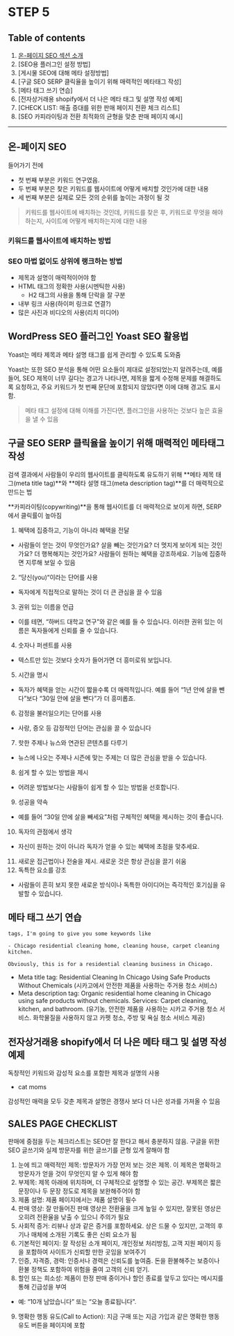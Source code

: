 # STEP 5

## Table of contents
1. [온-페이지 SEO 섹션 소개]()
1. [SEO용 플러그인 설정 방법]
1. [게시물 SEO에 대해 메타 설정방법]
1. [구글 SEO SERP 클릭율을 높이기 위해 매력적인 메타태그 작성]
1. [메타 태그 쓰기 연습]
1. [전자상거래용 shopify에서 더 나은 메타 태그 및 설명 작성 예제]
1. [CHECK LIST: 매출 증대를 위한 판매 페이지 전환 체크 리스트]
1. [SEO 카피라이팅과 전환 최적화의 균형을 맞춘 판매 페이지 예시]

---

## 온-페이지 SEO
들어가기 전에

- 첫 번째 부분은 키워드 연구였음. 
- 두 번째 부분은 찾은 키워드를 웹사이트에 어떻게 배치할 것인가에 대한 내용
- 세 번째 부분은 실제로 모든 것의 순위를 높이는 과정이 될 것

> 키워드를 웹사이트에 배치하는 것인데, 키워드를 찾은 후, 키워드로 무엇을 해야 하는지, 사이트에 어떻게 배치하는지에 대한 내용

### 키워드를 웹사이트에 배치하는 방법

### SEO 마법 없이도 상위에 랭크하는 방법
- 제목과 설명이 매력적이어야 함
- HTML 태그의 정확한 사용(시멘틱한 사용)
  - H2 태그의 사용을 통해 단락을 잘 구분
- 내부 링크 사용(하이퍼 링크로 연결?)
- 많은 사진과 비디오의 사용(리치 미디어)


## WordPress SEO 플러그인 Yoast SEO 활용법
Yoast는 메타 제목과 메타 설명 태그를 쉽게 관리할 수 있도록 도와줌

Yoast는 또한 SEO 분석을 통해 어떤 요소들이 제대로 설정되었는지 알려주는데, 예를 들어, SEO 제목이 너무 길다는 경고가 나타나면, 제목을 짧게 수정해 문제를 해결하도록 요청하고, 주요 키워드가 첫 번째 문단에 포함되지 않았다면 이에 대해 경고도 표시함. 

> 메타 태그 설정에 대해 이해를 가진다면, 플러그인을 사용하는 것보다 높은 효율을 낼 수 있음

## 구글 SEO SERP 클릭율을 높이기 위해 매력적인 메타태그 작성
검색 결과에서 사람들이 우리의 웹사이트를 클릭하도록 유도하기 위해 **메타 제목 태그(meta title tag)**와 **메타 설명 태그(meta description tag)**를 더 매력적으로 만드는 법

**카피라이팅(copywriting)**을 통해 웹사이트를 더 매력적으로 보이게 하면, SERP에서 클릭률이 높아짐

1.	혜택에 집중하고, 기능이 아니라 혜택을 전달
  - 사람들이 얻는 것이 무엇인가요? 살을 빼는 것인가요? 더 멋지게 보이게 되는 것인가요? 더 행복해지는 것인가요? 사람들이 원하는 혜택을 강조하세요. 기능에 집중하면 지루해 보일 수 있음
2.	“당신(you)“이라는 단어를 사용
  - 독자에게 직접적으로 말하는 것이 더 큰 관심을 끌 수 있음
3.	권위 있는 이름을 언급
  - 이를 테면, “하버드 대학교 연구”와 같은 예를 들 수 있습니다. 이러한 권위 있는 이름은 독자들에게 신뢰를 줄 수 있습니다.
4.	숫자나 퍼센트를 사용
  - 텍스트만 있는 것보다 숫자가 들어가면 더 흥미로워 보입니다.
5.	시간을 명시
  - 독자가 혜택을 얻는 시간이 짧을수록 더 매력적입니다. 예를 들어 “1년 안에 살을 뺀다”보다 “30일 안에 살을 뺀다”가 더 흥미롭죠.
6.	감정을 불러일으키는 단어를 사용 
  - 사랑, 증오 등 감정적인 단어는 관심을 끌 수 있습니다
7.	핫한 주제나 뉴스와 연관된 콘텐츠를 다루기
  - 뉴스에 나오는 주제나 시즌에 맞는 주제는 더 많은 관심을 받을 수 있습니다.
8.	쉽게 할 수 있는 방법을 제시
  - 어려운 방법보다는 사람들이 쉽게 할 수 있는 방법을 선호합니다.
9.	성공을 약속
- 예를 들어 “30일 안에 살을 빼세요”처럼 구체적인 혜택을 제시하는 것이 좋습니다.
10.	독자의 관점에서 생각 
- 자신이 원하는 것이 아니라 독자가 얻을 수 있는 혜택에 초점을 맞추세요.
11.	새로운 접근법이나 전술을 제시. 새로운 것은 항상 관심을 끌기 쉬움
12.	독특한 요소를 강조
  - 사람들이 흔히 보지 못한 새로운 방식이나 독특한 아이디어는 즉각적인 호기심을 유발할 수 있습니다.

## 메타 태그 쓰기 연습

```
tags, I'm going to give you some keywords like 

- Chicago residential cleaning home, cleaning house, carpet cleaning kitchen.

Obviously, this is for a residential cleaning business in Chicago.
```

- Meta title tag: Residential Cleaning In Chicago Using Safe Products Without Chemicals (시카고에서 안전한 제품을 사용하는 주거용 청소 서비스)
- Meta description tag: Organic residential home cleaning in Chicago using safe products without chemicals. Services: Carpet cleaning, kitchen, and bathroom. (유기농, 안전한 제품을 사용하는 시카고 주거용 청소 서비스. 화학물질을 사용하지 않고 카펫 청소, 주방 및 욕실 청소 서비스 제공)


## 전자상거래용 shopify에서 더 나은 메타 태그 및 설명 작성 예제

독창적인 키워드와 감성적 요소를 포함한 제목과 설명의 사용
- cat moms

 감성적인 매력을 모두 갖춘 제목과 설명은 경쟁사 보다 더 나은 성과를 가져올 수 있음

## SALES PAGE CHECKLIST
판매에 중점을 두는 체크리스트는 SEO만 잘 한다고 해서 충분하지 않음. 
구글을 위한 SEO 글쓰기와 실제 방문자를 위한 글쓰기를 균형 있게 잘해야 함

1.	눈에 띄고 매력적인 제목: 방문자가 가장 먼저 보는 것은 제목. 이 제목은 명확하고 방문자가 얻을 것이 무엇인지 알 수 있게 해야 함
2.	부제목: 제목 아래에 위치하며, 더 구체적으로 설명할 수 있는 공간. 부제목은 짧은 문장이나 두 문장 정도로 제목을 보완해주어야 함
3.	제품 설명: 제품 페이지에서는 제품 설명이 필수
4.	판매 영상: 잘 만들어진 판매 영상은 전환율을 크게 높일 수 있지만, 잘못된 영상은 오히려 전환율을 낮출 수 있으니 주의가 필요
5.	사회적 증거: 리뷰나 상과 같은 증거를 포함하세요. 상은 드물 수 있지만, 고객의 후기나 매체에 소개된 기록도 좋은 신뢰 요소가 됨
6.	기본적인 페이지: 잘 작성된 소개 페이지, 개인정보 처리방침, 고객 지원 페이지 등을 포함하여 사이트가 신뢰할 만한 곳임을 보여주기
7.	인증, 자격증, 경력: 인증서나 경력은 신뢰도를 높여줌. 돈을 환불해주는 보증이나 환불 정책도 포함하여 위험을 줄여 고객의 신뢰 얻기.
8.	할인 또는 희소성: 제품이 한정 판매 중이거나 할인 종료를 앞두고 있다는 메시지를 통해 긴급성을 부여 
  - 예: “10개 남았습니다” 또는 “오늘 종료됩니다”.
9.	명확한 행동 유도(Call to Action): 지금 구매 또는 지금 가입과 같은 명확한 행동 유도 버튼을 페이지에 포함

